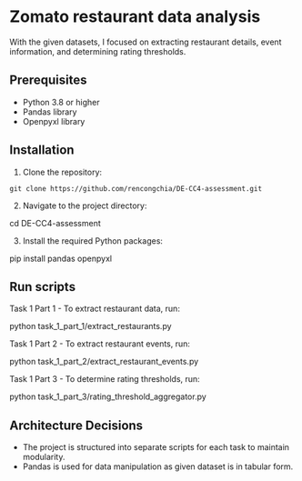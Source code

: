 # Zomato restaurant data analysis

With the given datasets, I focused on extracting restaurant details, event information, and determining rating thresholds.

## Prerequisites

- Python 3.8 or higher
- Pandas library
- Openpyxl library

## Installation

1. Clone the repository:

```
git clone https://github.com/rencongchia/DE-CC4-assessment.git
```

2. Navigate to the project directory:

cd DE-CC4-assessment

3. Install the required Python packages:

pip install pandas openpyxl

## Run scripts

Task 1 Part 1 - To extract restaurant data, run:

python task_1_part_1/extract_restaurants.py

Task 1 Part 2 - To extract restaurant events, run:

python task_1_part_2/extract_restaurant_events.py

Task 1 Part 3 - To determine rating thresholds, run:

python task_1_part_3/rating_threshold_aggregator.py

## Architecture Decisions
- The project is structured into separate scripts for each task to maintain modularity.
- Pandas is used for data manipulation as given dataset is in tabular form.
